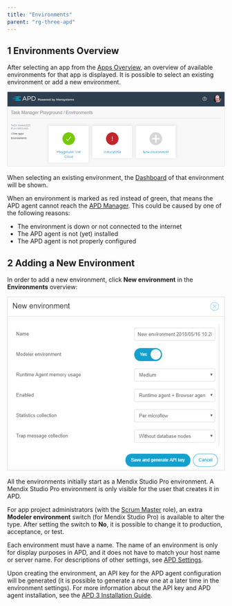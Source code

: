 ```yaml
---
title: "Environments"
parent: "rg-three-apd"
---
```


## 1 Environments Overview

After selecting an app from the [Apps Overview](rg-three-apps), an overview of available environments for that app is displayed. It is possible to select an existing environment or add a new environment.

![](attachments/rg-three/environments.png)

When selecting an existing environment, the [Dashboard](rg-three-dashboard) of that environment will be shown.

When an environment is marked as red instead of green, that means the APD agent cannot reach the [APD Manager](https://apd.mendix.com/). This could be caused by one of the following reasons:

* The environment is down or not connected to the internet
* The APD agent is not (yet) installed
* The APD agent is not properly configured

## 2 Adding a New Environment

In order to add a new environment, click **New environment** in the **Environments** overview:

![](attachments/rg-three/new_environment.png)

All the environments initially start as a Mendix Studio Pro environment. A Mendix Studio Pro environment is only visible for the user that creates it in APD.

For app project administrators (with the [Scrum Master](/developerportal/company-app-roles/manage-roles) role), an extra **Modeler environment** switch (for Mendix Studio Pro) is available to alter the type. After setting the switch to **No**, it is possible to change it to production, acceptance, or test.

Each environment must have a name. The name of an environment is only for display purposes in APD, and it does not have to match your host name or server name.
For descriptions of other settings, see [APD Settings](rg-three-settings).

Upon creating the environment, an API key for the APD agent configuration will be generated (it is possible to generate a new one at a later time in the environment settings). For more information about the API key and APD agent installation, see the [APD 3 Installation Guide](ig-three).
